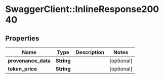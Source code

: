 # SwaggerClient::InlineResponse20040

## Properties
Name | Type | Description | Notes
------------ | ------------- | ------------- | -------------
**provenance_data** | **String** |  | [optional] 
**token_price** | **String** |  | [optional] 

